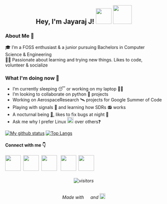 ## <p align="center"> Hey, I'm Jayaraj J! <img src="https://www.emoji.com/wp-content/uploads/filebase/thumbnails/3d%20icons/emoji-3d%20icons-glossy-3d-icons-nerd-face-72dpi-forPersonalUseOnly.gif" width=50 height= 50> <img src="https://thumbs.gfycat.com/ChubbyRadiantBlackfish-max-1mb.gif" width=60 height= 60>

### About Me 🚀
🎓 I’m a FOSS enthusiast & a junior pursuing Bachelors in Computer Science & Engineering </br>
👨‍💻 Passionate about learning and trying new things. Likes to code, volunteer & socialize  </br>


### What I'm doing now 🙌
- I’m currently sleeping 😴 or working on my laptop 👨‍💻
- I’m looking to collaborate on python 🐍 projects
- Working on AerospaceResearch 🛰 projects for Google Summer of Code
- Playing with signals 📶 and learning how SDRs 📻 works
- A nocturnal being [🦉](https://emojipedia.org/owl/), likes to fix bugs at night 🌚
- Ask me why I prefer Linux <img src="https://user-images.githubusercontent.com/54764778/120906276-93518a80-c675-11eb-8577-11de13b9646f.png" width=20> over others❓



<u> [![My github status](https://github-readme-stats.vercel.app/api?username=jyrj&show_icons=true&count_private=true&hide=stars&theme=radical)](https://github.com/jyrj)</u></u> <u> [![Top Langs](https://github-readme-stats.vercel.app/api/top-langs/?username=jyrj&hide=jupyter+notebook&layout=compact&theme=radical)](https://github.com/jyrj) </u>
 
#### Connect with me 👇
[<img src="https://www.flaticon.com/svg/static/icons/svg/1384/1384014.svg" width=50 height= 50>](https://linkedin.com/in/jyjnair)  &nbsp;[<img src="https://www.flaticon.com/svg/static/icons/svg/1384/1384017.svg" width=50 height= 50>](https://twitter.com/jyrj_j) &nbsp;[<img src="https://www.flaticon.com/svg/static/icons/svg/1384/1384015.svg" width=50 height= 50>](https://instagram.com/_jyrj_) &nbsp; [<img src="https://www.flaticon.com/svg/static/icons/svg/1384/1384005.svg" width=50 height= 50>](https://facebook.com/jyjnair) &nbsp;[<img src="https://www.flaticon.com/svg/static/icons/svg/95/95627.svg" width=50 height= 50>](mailto:jayarajevur@gmail.com?subject=Hi!%20I%20found%20you%20from%20Github)

###### <p align="center">![visitors](https://visitor-badge.laobi.icu/badge?page_id=jyrj.jyrj)
###### <p align="center">Made with <img src="https://user-images.githubusercontent.com/54764778/120905741-d1e54600-c671-11eb-8fa1-ac61b1ddd86f.png" width=13> and <img src="https://upload.wikimedia.org/wikipedia/commons/thumb/4/48/Markdown-mark.svg/1280px-Markdown-mark.svg.png" width=18>


<!--- Hmm... Hmm..LOOK WHO IS HERE! LIKED MY README? Give it a star ⭐ Follow me on GitHub to stay connected with me! Thank you! -->

